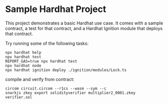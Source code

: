 # Sample Hardhat Project

This project demonstrates a basic Hardhat use case. It comes with a sample contract, a test for that contract, and a Hardhat Ignition module that deploys that contract.

Try running some of the following tasks:

```shell
npx hardhat help
npx hardhat test
REPORT_GAS=true npx hardhat test
npx hardhat node
npx hardhat ignition deploy ./ignition/modules/Lock.ts
```


compile and verify from contract:

```shell
circom circuit.circom --r1cs --wasm --sym --c
snarkjs zkey export solidityverifier multiplier2_0001.zkey verifier.sol

```

